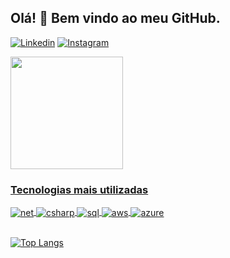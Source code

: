 ## Olá! :wave: Bem vindo ao meu GitHub.

[![Linkedin](https://img.shields.io/badge/LinkedIn-0077B5?style=for-the-badge&logo=linkedin&logoColor=white)](https://www.linkedin.com/in/estevao-bonatto/)
[![Instagram](https://img.shields.io/badge/Instagram-E4405F?style=for-the-badge&logo=instagram&logoColor=white)](https://www.instagram.com/estevaobonatto002/)
<!--[![Discord](https://img.shields.io/badge/Discord-7289DA?style=for-the-badge&logo=discord&logoColor=white)]() -->

<!--![Estevaobonatto GitHub stats](https://github-readme-stats.vercel.app/api?username=estevaobonatto&show_icons=true&theme=chartreuse-dark)-->
<div style="display: incline_block">
	<a href="https://github.com/rafaballerini">        
	<img height="180em" src="https://github-readme-stats.vercel.app/api?username=estevaobonatto&show_icons=true&theme=chartreuse-dark&include_all_commits=true&count_private=true"/>    
</div>


### Tecnologias mais utilizadas

<div style="display: incline_block">
  <img align="center" alt="net" src="https://img.shields.io/badge/.NET-5C2D91?style=for-the-badge&logo=.net&logoColor=white"/>
  <img align="center" alt="csharp" src="https://img.shields.io/badge/C%23-239120?style=for-the-badge&logo=c-sharp&logoColor=white"/>
  <img align="center" alt="sql" src="https://img.shields.io/badge/MySQL-00000F?style=for-the-badge&logo=mysql&logoColor=white"/>
  <img align="center" alt="aws" src="https://img.shields.io/badge/Amazon_AWS-232F3E?style=for-the-badge&logo=amazon-aws&logoColor=white"/>
  <img align="center" alt="azure" src="https://img.shields.io/badge/Microsoft_Azure-0089D6?style=for-the-badge&logo=microsoft-azure&logoColor=white"/>
</div> <br>

<!-- ![Estevaobonatto GitHub stats](https://github-readme-stats.vercel.app/api/top-langs/?username=estevaobonatto&theme=blue-green) --->

	
[![Top Langs](https://github-readme-stats.vercel.app/api/top-langs/?username=estevaobonatto&layout=compact)](https://github.com/anuraghazra/github-readme-stats)

<!--<div style="display: incline_block">
	<a href="https://github.com/rafaballerini">              
	<img height="180em" src="https://github-readme-stats.vercel.app/api/top-langs/?username=nattohen&layout=compact&langs_count=7&theme=chartreuse-dark"/>    
</div>
-->

